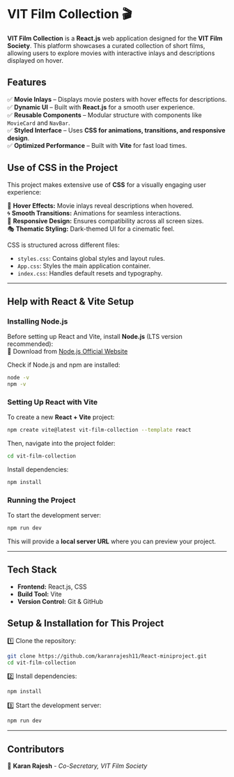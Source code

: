 
# **VIT Film Collection 🎬**  

**VIT Film Collection** is a **React.js** web application designed for the **VIT Film Society**. This platform showcases a curated collection of short films, allowing users to explore movies with interactive inlays and descriptions displayed on hover.  

## **Features**  
✅ **Movie Inlays** – Displays movie posters with hover effects for descriptions.  
✅ **Dynamic UI** – Built with **React.js** for a smooth user experience.  
✅ **Reusable Components** – Modular structure with components like `MovieCard` and `NavBar`.  
✅ **Styled Interface** – Uses **CSS for animations, transitions, and responsive design**.  
✅ **Optimized Performance** – Built with **Vite** for fast load times.  

## **Use of CSS in the Project**  
This project makes extensive use of **CSS** for a visually engaging user experience:  

🎨 **Hover Effects:** Movie inlays reveal descriptions when hovered.  
🌀 **Smooth Transitions:** Animations for seamless interactions.  
📱 **Responsive Design:** Ensures compatibility across all screen sizes.  
🎭 **Thematic Styling:** Dark-themed UI for a cinematic feel.  

CSS is structured across different files:  
- `styles.css`: Contains global styles and layout rules.  
- `App.css`: Styles the main application container.  
- `index.css`: Handles default resets and typography.  

---

## **Help with React & Vite Setup**  

### **Installing Node.js**  
Before setting up React and Vite, install **Node.js** (LTS version recommended):  
🔗 Download from [Node.js Official Website](https://nodejs.org/)  

Check if Node.js and npm are installed:  
```sh
node -v
npm -v
```

### **Setting Up React with Vite**  
To create a new **React + Vite** project:  
```sh
npm create vite@latest vit-film-collection --template react
```
Then, navigate into the project folder:  
```sh
cd vit-film-collection
```
Install dependencies:  
```sh
npm install
```

### **Running the Project**  
To start the development server:  
```sh
npm run dev
```
This will provide a **local server URL** where you can preview your project.

---

## **Tech Stack**  
- **Frontend:** React.js, CSS  
- **Build Tool:** Vite  
- **Version Control:** Git & GitHub  

## **Setup & Installation for This Project**  
1️⃣ Clone the repository:  
```sh
git clone https://github.com/karanrajesh11/React-miniproject.git
cd vit-film-collection
```
2️⃣ Install dependencies:  
```sh
npm install
```
3️⃣ Start the development server:  
```sh
npm run dev
```

---

## **Contributors**  
👤 **Karan Rajesh** - *Co-Secretary, VIT Film Society*  

